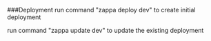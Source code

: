 ###Deployment
run command "zappa deploy dev" to create initial deployment

run command "zappa update dev" to update the existing deployment
